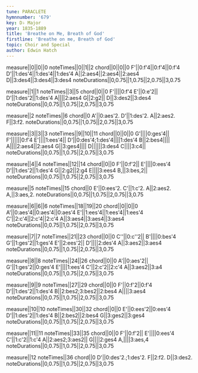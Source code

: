```yaml
---
tune: PARACLETE
hymnnumber: '679'
key: D♭ Major
year: 1835-1889
title: 'Breathe on Me, Breath of God'
firstline: 'Breathe on me, Breath of God'
topic: Choir and Special
author: Edwin Hatch
---
```

measure||0||0||0
noteTimes||0||1||2
chord||0||0||0
F'||0:f'4||0:f'4||0:f'4
D'||1:des'4||1:des'4||1:des'4
A||2:aes4||2:aes4||2:aes4
D||3:des4||3:des4||3:des4
noteDurations||0,0.75||1,0.75||2,0.75||3,0.75

measure||1||1
noteTimes||3||5
chord||0||0
F'||||0:f'4
E'||0:e'2||
D'||1:des'2||1:des'4
A||||2:aes4
G||2:g2||
D||3:des2||3:des4
noteDurations||0,0.75||1,0.75||2,0.75||3,0.75

measure||2
noteTimes||6
chord||0
A'||0:aes'2.
D'||1:des'2.
A||2:aes2.
F||3:f2.
noteDurations||0,0.75||1,0.75||2,0.75||3,0.75

measure||3||3||3
noteTimes||9||10||11
chord||0||0||0
G'||||0:ges'4||
F'||||||0:f'4
E'||||1:ees'4||
D'||0:des'4;1:des'4||||1:des'4
B||2:bes4||||
A||||2:aes4||2:aes4
G||3:ges4||||
D||||||3:des4
C||||3:c4||
noteDurations||0,0.75||1,0.75||2,0.75||3,0.75

measure||4||4
noteTimes||12||14
chord||0||0
F'||0:f'2||
E'||||0:ees'4
D'||1:des'2||1:des'4
G||2:g2||2:g4
E||||3:ees4
B,||3:bes,2||
noteDurations||0,0.75||1,0.75||2,0.75||3,0.75

measure||5
noteTimes||15
chord||0
E'||0:ees'2.
C'||1:c'2.
A||2:aes2.
A,||3:aes,2.
noteDurations||0,0.75||1,0.75||2,0.75||3,0.75

measure||6||6||6
noteTimes||18||19||20
chord||0||0||0
A'||0:aes'4||0:aes'4||0:aes'4
E'||1:ees'4||1:ees'4||1:ees'4
C'||2:c'4||2:c'4||2:c'4
A||3:aes4||3:aes4||3:aes4
noteDurations||0,0.75||1,0.75||2,0.75||3,0.75

measure||7||7
noteTimes||21||23
chord||0||0
C''||0:c''2||
B'||||0:bes'4
G'||1:ges'2||1:ges'4
E'||2:ees'2||
D'||||2:des'4
A||3:aes2||3:aes4
noteDurations||0,0.75||1,0.75||2,0.75||3,0.75

measure||8||8
noteTimes||24||26
chord||0||0
A'||0:aes'2||
G'||1:ges'2||0:ges'4
E'||||1:ees'4
C'||2:c'2||2:c'4
A||3:aes2||3:a4
noteDurations||0,0.75||1,0.75||2,0.75||3,0.75

measure||9||9
noteTimes||27||29
chord||0||0
F'||0:f'2||0:f'4
D'||1:des'2||1:des'4
B||2:bes2;3:bes2||2:bes4
A||||3:aes4
noteDurations||0,0.75||1,0.75||2,0.75||3,0.75

measure||10||10
noteTimes||30||32
chord||0||0
E'||0:ees'2||0:ees'4
D'||1:des'2||1:des'4
B||2:bes2||2:bes4
G||3:ges2||3:ges4
noteDurations||0,0.75||1,0.75||2,0.75||3,0.75

measure||11||11
noteTimes||33||35
chord||0||0
F'||0:f'2||
E'||||0:ees'4
C'||1:c'2||1:c'4
A||2:aes2;3:aes2||
G||||2:ges4
A,||||3:aes,4
noteDurations||0,0.75||1,0.75||2,0.75||3,0.75

measure||12
noteTimes||36
chord||0
D'||0:des'2.;1:des'2.
F||2:f2.
D||3:des2.
noteDurations||0,0.75||1,0.75||2,0.75||3,0.75

